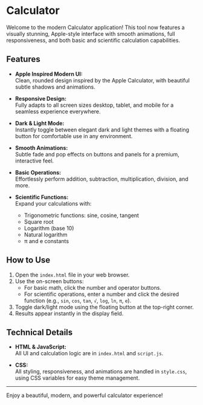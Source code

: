 # Calculator

Welcome to the modern Calculator application! This tool now features a visually stunning, Apple-style interface with smooth animations, full responsiveness, and both basic and scientific calculation capabilities.

## Features

- **Apple Inspired Modern UI:**  
  Clean, rounded design inspired by the Apple Calculator, with beautiful subtle shadows and animations.

- **Responsive Design:**  
  Fully adapts to all screen sizes desktop, tablet, and mobile for a seamless experience everywhere.

- **Dark & Light Mode:**  
  Instantly toggle between elegant dark and light themes with a floating button for comfortable use in any environment.

- **Smooth Animations:**  
  Subtle fade and pop effects on buttons and panels for a premium, interactive feel.

- **Basic Operations:**  
  Effortlessly perform addition, subtraction, multiplication, division, and more.

- **Scientific Functions:**  
  Expand your calculations with:
  - Trigonometric functions: sine, cosine, tangent
  - Square root
  - Logarithm (base 10)
  - Natural logarithm
  - π and e constants

## How to Use

1. Open the `index.html` file in your web browser.
2. Use the on-screen buttons:
   - For basic math, click the number and operator buttons.
   - For scientific operations, enter a number and click the desired function (e.g., `sin`, `cos`, `tan`, `√`, `log`, `ln`, `π`, `e`).
3. Toggle dark/light mode using the floating button at the top-right corner.
4. Results appear instantly in the display field.

## Technical Details

- **HTML & JavaScript:**  
  All UI and calculation logic are in `index.html` and `script.js`.

- **CSS:**  
  All styling, responsiveness, and animations are handled in `style.css`, using CSS variables for easy theme management.

---

Enjoy a beautiful, modern, and powerful calculator experience!
